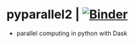 # pyparallel2 | [![Binder](https://mybinder.org/badge.svg)](https://mybinder.org/v2/gh/ganguvamshi/pyparallel2/master)
* parallel computing in python with Dask
